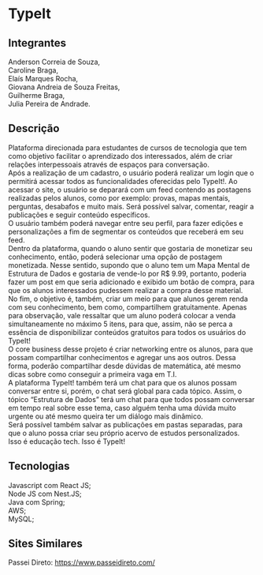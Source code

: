 # TypeIt

## Integrantes
Anderson Correia de Souza,<br>
Caroline Braga, <br>
Elaís Marques Rocha,<br>
Giovana Andreia de Souza Freitas, <br>
Guilherme Braga, <br>
Julia Pereira de Andrade. <br>

## Descrição

Plataforma direcionada para estudantes de cursos de tecnologia que tem como objetivo facilitar o aprendizado dos interessados, além de criar relações interpessoais através de espaços para conversação. <br>
Após a realização de um cadastro, o usuário poderá realizar um login que o permitirá acessar todos as funcionalidades oferecidas pelo TypeIt!. Ao acessar o site, o usuário se deparará com um feed contendo as postagens realizadas pelos alunos, como por exemplo: provas, mapas mentais, perguntas, desabafos e muito mais. Será possível salvar, comentar, reagir a publicações e seguir conteúdo específicos. <br>
O usuário também poderá navegar entre seu perfil, para fazer edições e personalizações a fim de segmentar os conteúdos que receberá em seu feed. <br>
Dentro da plataforma, quando o aluno sentir que gostaria de monetizar seu conhecimento, então, poderá selecionar uma opção de postagem monetizada. Nesse sentido, supondo que o aluno tem um Mapa Mental de Estrutura de Dados e gostaria de vende-lo por R$ 9.99, portanto, poderia fazer um post em que seria adicionado e exibido um botão de compra, para que os alunos interessados pudessem realizar a compra desse material. <br>
No fim, o objetivo é, também, criar um meio para que alunos gerem renda com seu conhecimento, bem como, compartilhem gratuitamente. Apenas para observação, vale ressaltar que um aluno poderá colocar a venda simultaneamente no máximo 5 itens, para que, assim, não se perca a essência de disponibilizar conteúdos gratuitos para todos os usuários do TypeIt! <br>
O core business desse projeto é criar networking entre os alunos, para que possam compartilhar conhecimentos e agregar uns aos outros. Dessa forma, poderão compartilhar desde dúvidas de matemática, até mesmo dicas sobre como conseguir a primeira vaga em T.I. <br>
A plataforma TypeIt! também terá um chat para que os alunos possam conversar entre si, porém, o chat será global para cada tópico. Assim, o tópico “Estrutura de Dados” terá um chat para que todos possam conversar em tempo real sobre esse tema, caso alguém tenha uma dúvida muito urgente ou até mesmo queira ter um diálogo mais dinâmico. <br>
Será possível também salvar as publicações em pastas separadas, para que o aluno possa criar seu próprio acervo de estudos personalizados. <br>
Isso é educação tech. Isso é TypeIt! <br>
## Tecnologias
Javascript com React JS; <br>
Node JS com Nest.JS; <br>
Java com Spring; <br>
AWS; <br>
MySQL; <br>
## Sites Similares
Passei Direto: https://www.passeidireto.com/ <br>



 
